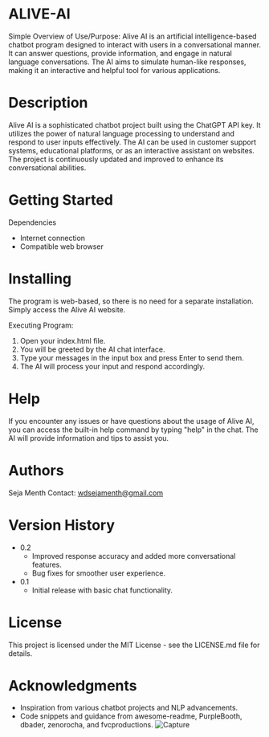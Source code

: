 # ALIVE-AI


Simple Overview of Use/Purpose:
Alive AI is an artificial intelligence-based chatbot program designed to interact with users in a conversational manner. It can answer questions, provide information, and engage in natural language conversations. The AI aims to simulate human-like responses, making it an interactive and helpful tool for various applications.

# Description
Alive AI is a sophisticated chatbot project built using the ChatGPT API key. It utilizes the power of natural language processing to understand and respond to user inputs effectively. The AI can be used in customer support systems, educational platforms, or as an interactive assistant on websites. The project is continuously updated and improved to enhance its conversational abilities.

# Getting Started

Dependencies
- Internet connection
- Compatible web browser

# Installing
The program is web-based, so there is no need for a separate installation. Simply access the Alive AI website.

Executing Program:
1. Open your index.html file.
2. You will be greeted by the AI chat interface.
3. Type your messages in the input box and press Enter to send them.
4. The AI will process your input and respond accordingly.

# Help
If you encounter any issues or have questions about the usage of Alive AI, you can access the built-in help command by typing "help" in the chat. The AI will provide information and tips to assist you.

# Authors
Seja Menth
Contact: wdsejamenth@gmail.com

# Version History
- 0.2
  - Improved response accuracy and added more conversational features.
  - Bug fixes for smoother user experience.
- 0.1
  - Initial release with basic chat functionality.

# License
This project is licensed under the MIT License - see the LICENSE.md file for details.

# Acknowledgments
- Inspiration from various chatbot projects and NLP advancements.
- Code snippets and guidance from awesome-readme, PurpleBooth, dbader, zenorocha, and fvcproductions.
![Capture](https://github.com/sejaenathdesilva/ALIVE-AI/assets/141642890/0393ccf4-d66d-4031-a113-09df0c3812d4)
